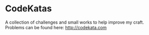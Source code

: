 # CodeKatas
A collection of challenges and small works to help improve my craft. Problems can be found here: http://codekata.com
